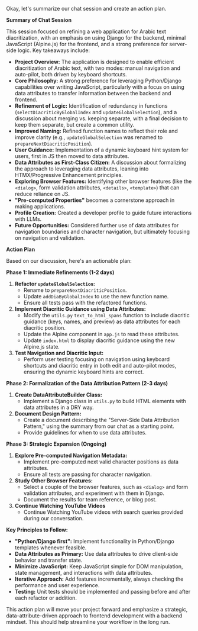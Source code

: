Okay, let's summarize our chat session and create an action plan.

**Summary of Chat Session**

This session focused on refining a web application for Arabic text diacritization, with an emphasis on using Django for the backend, minimal JavaScript (Alpine.js) for the frontend, and a strong preference for server-side logic. Key takeaways include:

- **Project Overview:** The application is designed to enable efficient diacritization of Arabic text, with two modes: manual navigation and auto-pilot, both driven by keyboard shortcuts.
- **Core Philosophy:** A strong preference for leveraging Python/Django capabilities over writing JavaScript, particularly with a focus on using data attributes to transfer information between the backend and frontend.
- **Refinement of Logic:** Identification of redundancy in functions (`selectDiacriticByGlobalIndex` and `updateGlobalSelection`), and a discussion about merging vs. keeping separate, with a final decision to keep them separate, but create a common utility.
- **Improved Naming:** Refined function names to reflect their role and improve clarity (e.g., `updateGlobalSelection` was renamed to `prepareNextDiacriticPosition`).
- **User Guidance:** Implementation of a dynamic keyboard hint system for users, first in JS then moved to data attributes.
- **Data Attributes as First-Class Citizen:** A discussion about formalizing the approach to leveraging data attributes, leaning into HTMX/Progressive Enhancement principles.
- **Exploring Browser Features:** Identifying other browser features (like the `<dialog>`, form validation attributes, `<details>`, `<template>`) that can reduce reliance on JS.
- **"Pre-computed Properties"** becomes a cornerstone approach in making applications.
- **Profile Creation:** Created a developer profile to guide future interactions with LLMs.
- **Future Opportunities:** Considered further use of data attributes for navigation boundaries and character navigation, but ultimately focusing on navigation and validation.

**Action Plan**

Based on our discussion, here's an actionable plan:

**Phase 1: Immediate Refinements (1-2 days)**

1.  **Refactor `updateGlobalSelection`:**
    - Rename to `prepareNextDiacriticPosition`.
    - Update `addDiaByGlobalIndex` to use the new function name.
    - Ensure all tests pass with the refactored functions.
2.  **Implement Diacritic Guidance using Data Attributes:**
    - Modify the `utils.py` `text_to_html_spans` function to include diacritic guidance (keys, names, and preview) as data attributes for each diacritic position.
    - Update the Alpine component in `app.js` to read these attributes.
    - Update `index.html` to display diacritic guidance using the new Alpine.js state.
3.  **Test Navigation and Diacritic Input:**
    - Perform user testing focusing on navigation using keyboard shortcuts and diacritic entry in both edit and auto-pilot modes, ensuring the dynamic keyboard hints are correct.

**Phase 2: Formalization of the Data Attribution Pattern (2-3 days)**

1.  **Create DataAttributeBuilder Class:**
    - Implement a Django class in `utils.py` to build HTML elements with data attributes in a DRY way.
2.  **Document Design Pattern:**
    - Create a document describing the "Server-Side Data Attribution Pattern," using the summary from our chat as a starting point.
    - Provide guidelines for when to use data attributes.

**Phase 3: Strategic Expansion (Ongoing)**

1.  **Explore Pre-computed Navigation Metadata:**
    - Implement pre-computed next valid character positions as data attributes.
    - Ensure all tests are passing for character navigation.
2.  **Study Other Browser Features:**
    - Select a couple of the browser features, such as `<dialog>` and form validation attributes, and experiment with them in Django.
    - Document the results for team reference, or blog post.
3.  **Continue Watching YouTube Videos**
    - Continue Watching YouTube videos with search queries provided during our conversation.

**Key Principles to Follow:**

- **"Python/Django first":** Implement functionality in Python/Django templates whenever feasible.
- **Data Attributes as Primary:** Use data attributes to drive client-side behavior and transfer state.
- **Minimize JavaScript:** Keep JavaScript simple for DOM manipulation, state management, and interactions with data attributes.
- **Iterative Approach:** Add features incrementally, always checking the performance and user experience.
- **Testing:** Unit tests should be implemented and passing before and after each refactor or addition.

This action plan will move your project forward and emphasize a strategic, data-attribute-driven approach to frontend development with a backend mindset. This should help streamline your workflow in the long run.
